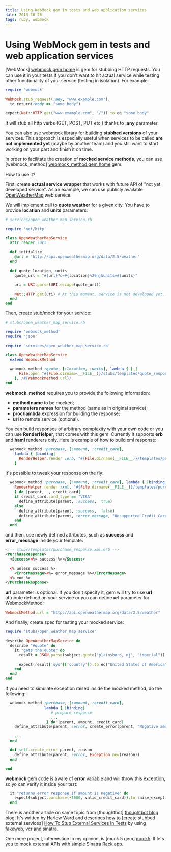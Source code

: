 ```yaml
---
title: Using WebMock gem in tests and web application services
date: 2013-10-26
tags: ruby, webmock
---
```


# Using WebMock gem in tests and web application services


[WebMock] [webmock gem home] is gem for stubbing HTTP requests. You can use
it in your tests if you don't want to hit actual service while testing other functionality of your service
(testing in isolation). For example:

```ruby
require 'webmock'

WebMock.stub_request(:any, "www.example.com").
  to_return(:body => "some body")

expect(Net::HTTP.get("www.example.com", "/")).to eq "some body"
```

It will stub all http verbs (GET, POST, PUT etc.) thanks to **:any** parameter.

You can also use webmock library for building **stubbed versions** of your services. This approach is especially
useful when services to be called **are not implemented yet** (maybe by another team) and you still
want to start working on your part and finish it on time.

In order to facilitate the creation of **mocked service methods**, you can use
[webmock_method] [webmock_method gem home] gem.

How to use it?

First, create **actual service wrapper** that works with future API of "not yet developed service". As an example,
we can use publicly available [OpenWeatherMap](http://api.openweathermap.org) web service.

We will implement call to **quote weather** for a given city. You have to provide **location** and **units** parameters:

```ruby
# services/open_weather_map_service.rb

require 'net/http'

class OpenWeatherMapService
  attr_reader :url

  def initialize
    @url = 'http://api.openweathermap.org/data/2.5/weather'
  end

  def quote location, units
    quote_url = "#{url}?q=#{location}%20nj&units=#{units}"

    uri = URI.parse(URI.escape(quote_url))

    Net::HTTP.get(uri) # At this moment, service is not developed yet...
  end
end
```

Then, create stub/mock for your service:

```ruby
# stubs/open_weather_map_service.rb

require 'webmock_method'
require 'json'

require 'services/open_weather_map_service.rb'

class OpenWeatherMapService
  extend WebmockMethod

  webmock_method :quote, [:location, :units], lambda { |_|
      File.open "#{File.dirname(__FILE__)}/stubs/templates/quote_response.json.erb"
    }, /#{WebmockMethod.url}/
end
```

**webmock_method** requires you to provide the following information:

* **method name** to be mocked;
* **parameters names** for the method (same as in original service);
* **proc/lambda** expression for building the response;
* **url** to remote service (optional).

You can build responses of arbitrary complexity with your own code or you can use **RenderHelper**, that comes with this
gem. Currently it supports **erb** and **haml** renderers only. Here is example of how to build xml response:

```ruby
  webmock_method :purchase, [:amount, :credit_card],
    lambda { |binding|
      RenderHelper.render :erb, "#{File.dirname(__FILE__)}/templates/purchase_response.xml.erb", binding
    }
```

It's possible to tweak your response on the fly:

```ruby
  webmock_method :purchase, [:amount, :credit_card], lambda { |binding|
    RenderHelper.render :xml, "#{File.dirname(__FILE__)}/templates/purchase_response.xml.erb", binding
    } do |parent, _, credit_card|
    if credit_card.card_type == "VISA"
      define_attribute(parent, :success,  true)
    else
      define_attribute(parent, :success,  false)
      define_attribute(parent, :error_message, "Unsupported Credit Card Type")
    end
  end
```

and then, use newly defined attributes, such as **success** and **error_message** inside your template:

```xml
<!-- stubs/templates/purchase_response.xml.erb -->
<PurchaseResponse>
  <Success><%= success %></Success>

  <% unless success %>
    <ErrorMessage><%= error_message %></ErrorMessage>
  <% end %>
</PurchaseResponse>
```

**url** parameter is optional. If you don't specify it, gem will try to use **url** attribute defined
on your service or you can define **url** parameter for WebmockMethod:

```ruby
WebmockMethod.url = "http://api.openweathermap.org/data/2.5/weather"
```

And finally, create spec for testing your mocked service:

```ruby
require "stubs/open_weather_map_service"

describe OpenWeatherMapService do
  describe "#quote" do
    it "gets the quote" do
      result = JSON.parse(subject.quote("plainsboro, nj", "imperial"))

      expect(result['sys']['country']).to eq("United States of America")
    end
  end
end
```

If you need to simulate exception raised inside the mocked method, do the following:

```ruby
  webmock_method :purchase, [:amount, :credit_card],
                 lambda { |binding|
                    # prepare response
                    ...
                  } do |parent, amount, credit_card|
    define_attribute(parent, :error, create_error(parent, "Negative amount")) if amount < 0

    ...
  end

  def self.create_error parent, reason
    define_attribute(parent, :error, Exception.new(reason))
  end

end
```

**webmock** gem code is aware of **error** variable and will throw this exception, so yo can verify it inside
your test:

```ruby
  it "returns error response if amount is negative" do
    expect{subject.purchase(-1000, valid_credit_card)}.to raise_exception(Exception)
  end
```

There is another article on same topic from [thoughtbot] [thoughtbot blog] blog. It's written
by Harlow Ward and describes how to [create stubbed external services] [How To Stub External Services In Tests]
by using fakeweb, vcr and sinatra.

One more project, intereestion in my opinion, is [mock 5 gem] [mock5]. It lets you to mock external APIs with
simple Sinatra Rack app.


[webmock gem home]: https://github.com/bblimke/webmock
[webmock_method gem home]: https://github.com/shvets/webmock_method
[How To Stub External Services In Tests]: http://robots.thoughtbot.com/post/64474832169/how-to-stub-external-services-in-tests
[thoughtbot blog]: http://robots.thoughtbot.com
[mock5]: https://github.com/rwz/mock5